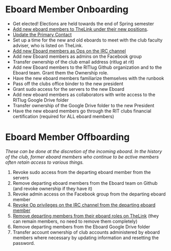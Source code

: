 # Eboard Member Onboarding

* Get elected! Elections are held towards the end of Spring semester
* [Add new eboard members to TheLink under their new positions](thelink-roster.md#updating-eboard-roles).
* [Update the Primary Contact](thelink-roster.md#updating-the-primary-contact)
* Set up a time for the new and old eboards to meet with the club faculty
adviser, who is listed on TheLink.
* [Add new Eboard members as Ops on the IRC channel](irc-channel.md#adding-a-new-op)
* Add new Eboard members as admins on the Facebook group
* Transfer ownership of the club email address (ritlug at rit)
* Add new Eboard members to the RITlug Github organization and to the Eboard team.
Grant them the Ownership role.
* Have the new eboard members familiarize themselves with the runbook
* Pass off the clubs office binder to the new president
* Grant sudo access for the servers to the new Eboard
* Add new eboard members as collaborators with write access to the RITlug
Google Drive folder
* Transfer ownership of the Google Drive folder to the new President
* Have the new eboard members go through the RIT clubs financial certification
(required for ALL eboard members)

# Eboard Member Offboarding
_These can be done at the discretion of the incoming eboard. In the history of
the club, former eboard members who continue to be active members often retain
access to various things._

1. Revoke sudo access from the departing eboard member from the servers
2. Remove departing eboard members from the Eboard team on Github (and revoke ownership if they have it)
3. Revoke admin access on the Facebook group from the departing eboard member
4. [Revoke Op privileges on the IRC channel from the departing eboard member](irc-channel.md#managing-access)
5. [Remove departing members from their eboard roles on TheLink](thelink-roster.md#updating-eboard-roles) (they can
remain members, no need to remove them completely)
6. Remove departing members from the Eboard Google Drive folder
7. Transfer account ownership of club accounts administered by eboard members
where necessary by updating information and resetting the password.
